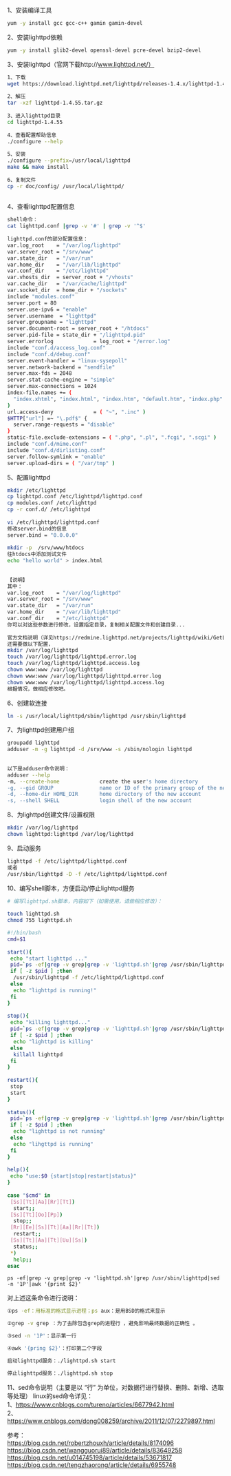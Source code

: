 1、安装编译工具
```bash
yum -y install gcc gcc-c++ gamin gamin-devel
```

2、安装lighttpd依赖
```bash
yum -y install glib2-devel openssl-devel pcre-devel bzip2-devel
```

3、安装lighttpd（官网下载http://www.lighttpd.net/）
```bash
1、下载
wget https://download.lighttpd.net/lighttpd/releases-1.4.x/lighttpd-1.4.55.tar.gz
 
2、解压
tar -xzf lighttpd-1.4.55.tar.gz
 
3、进入lighttpd目录
cd lighttpd-1.4.55
 
4、查看配置帮助信息
./configure --help
 
5、安装
./configure --prefix=/usr/local/lighttpd
make && make install
 
6、复制文件
cp -r doc/config/ /usr/local/lighttpd/
 
```

4、查看lighttpd配置信息
```bash
shell命令：
cat lighttpd.conf |grep -v '#' | grep -v '^$'
 
lighttpd.conf的部分配置信息：
var.log_root    = "/var/log/lighttpd"
var.server_root = "/srv/www"
var.state_dir   = "/var/run"
var.home_dir    = "/var/lib/lighttpd"
var.conf_dir    = "/etc/lighttpd"
var.vhosts_dir  = server_root + "/vhosts"
var.cache_dir   = "/var/cache/lighttpd"
var.socket_dir  = home_dir + "/sockets"
include "modules.conf"
server.port = 80
server.use-ipv6 = "enable"
server.username  = "lighttpd"
server.groupname = "lighttpd"
server.document-root = server_root + "/htdocs"
server.pid-file = state_dir + "/lighttpd.pid"
server.errorlog             = log_root + "/error.log"
include "conf.d/access_log.conf"
include "conf.d/debug.conf"
server.event-handler = "linux-sysepoll"
server.network-backend = "sendfile"
server.max-fds = 2048
server.stat-cache-engine = "simple"
server.max-connections = 1024
index-file.names += (
  "index.xhtml", "index.html", "index.htm", "default.htm", "index.php"
)
url.access-deny             = ( "~", ".inc" )
$HTTP["url"] =~ "\.pdf$" {
  server.range-requests = "disable"
}
static-file.exclude-extensions = ( ".php", ".pl", ".fcgi", ".scgi" )
include "conf.d/mime.conf"
include "conf.d/dirlisting.conf"
server.follow-symlink = "enable"
server.upload-dirs = ( "/var/tmp" )
```

5、配置lighttpd
```bash
mkdir /etc/lighttpd
cp lighttpd.conf /etc/lighttpd/lighttpd.conf
cp modules.conf /etc/lighttpd
cp -r conf.d/ /etc/lighttpd
 
vi /etc/lighttpd/lighttpd.conf
修改server.bind的信息
server.bind = "0.0.0.0"
 
mkdir -p  /srv/www/htdocs
往htdocs中添加测试文件
echo "hello world" > index.html
 
 
【说明】
其中：
var.log_root    = "/var/log/lighttpd"
var.server_root = "/srv/www"
var.state_dir   = "/var/run"
var.home_dir    = "/var/lib/lighttpd"
var.conf_dir    = "/etc/lighttpd"
你可以对这些参数进行修改，设置指定目录，复制相关配置文件和创建目录...
 
官方文档说明（详见https://redmine.lighttpd.net/projects/lighttpd/wiki/GetLighttpd），
还需要做以下配置，
mkdir /var/log/lighttpd
touch /var/log/lighttpd/lighttpd.error.log
touch /var/log/lighttpd/lighttpd.access.log
chown www:www /var/log/lighttpd
chown www:www /var/log/lighttpd/lighttpd.error.log
chown www:www /var/log/lighttpd/lighttpd.access.log
根据情况，做相应修改吧。
```

6、创建软连接
```bash
ln -s /usr/local/lighttpd/sbin/lighttpd /usr/sbin/lighttpd
```

7、为lighttpd创建用户组
```bash
groupadd lighttpd
adduser -m -g lighttpd -d /srv/www -s /sbin/nologin lighttpd
 
 
以下是adduser命令说明：
adduser --help
-m, --create-home             create the user's home directory
-g, --gid GROUP               name or ID of the primary group of the new account
-d, --home-dir HOME_DIR       home directory of the new account
-s, --shell SHELL             login shell of the new account
```

8、为lighttpd创建文件/设置权限
```bash
mkdir /var/log/lighttpd
chown lighttpd:lighttpd /var/log/lighttpd
```

9、启动服务
```bash
lighttpd -f /etc/lighttpd/lighttpd.conf
或者
/usr/sbin/lighttpd -D -f /etc/lighttpd/lighttpd.conf
```

10、编写shell脚本，方便启动/停止lighttpd服务
```bash
# 编写lighttpd.sh脚本，内容如下（如需使用，请做相应修改）：
 
touch lighttpd.sh
chmod 755 lighttpd.sh
```

```bash 
#!/bin/bash
cmd=$1
 
start(){
 echo "start lighttpd ..."
 pid=`ps -ef|grep -v grep|grep -v 'lighttpd.sh'|grep /usr/sbin/lighttpd|sed -n '1P'|awk '{print $2}'`
 if [ -z $pid ] ;then
  /usr/sbin/lighttpd -f /etc/lighttpd/lighttpd.conf
 else
  echo "lighttpd is running!"
 fi
}
 
stop(){
 echo "killing lighttpd..."
 pid=`ps -ef|grep -v grep|grep -v 'lighttpd.sh'|grep /usr/sbin/lighttpd|sed -n '1P'|awk '{print $2}'`
 if [ -z $pid ] ;then
  echo "lighttpd is killing"
 else
  killall lighttpd
 fi
}
 
restart(){
 stop
 start
}
 
status(){
 pid=`ps -ef|grep -v grep|grep -v 'lighttpd.sh'|grep /usr/sbin/lighttpd|sed -n '1P'|awk '{print $2}'`
 if [ -z $pid ] ;then
  echo "lighttpd is not running"
 else
  echo "lihgttpd is running"
 fi
}
 
help(){
 echo "use:$0 {start|stop|restart|status}"
}
 
case "$cmd" in 
 [Ss][Tt][Aa][Rr][Tt])
  start;;
 [Ss][Tt][Oo][Pp])
  stop;;
 [Rr][Ee][Ss][Tt][Aa][Rr][Tt])
  restart;;
 [Ss][Tt][Aa][Tt][Uu][Ss])
  status;;
 *)
  help;;
esac
```

`ps -ef|grep -v grep|grep -v 'lighttpd.sh'|grep /usr/sbin/lighttpd|sed -n '1P'|awk '{print $2}'`

对上述这条命令进行说明：
```bash
①ps -ef：用标准的格式显示进程；ps aux：是用BSD的格式来显示

②grep -v grep ：为了去除包含grep的进程行 ，避免影响最终数据的正确性 。

③sed -n '1P'：显示第一行

④awk '{pring $2}'：打印第二个字段

启动lighttpd服务：./lighttpd.sh start

停止lighttpd服务：./lighttpd.sh stop
```

11、sed命令说明（主要是以 “行” 为单位，对数据行进行替换、删除、新增、选取等处理）
linux的sed命令详见：  
1、https://www.cnblogs.com/tureno/articles/6677942.html  
2、https://www.cnblogs.com/dong008259/archive/2011/12/07/2279897.html  

参考：  
https://blog.csdn.net/robertzhouxh/article/details/8174096  
https://blog.csdn.net/wangguorui89/article/details/83649258  
https://blog.csdn.net/u014745198/article/details/53671817  
https://blog.csdn.net/tengzhaorong/article/details/6955748  
